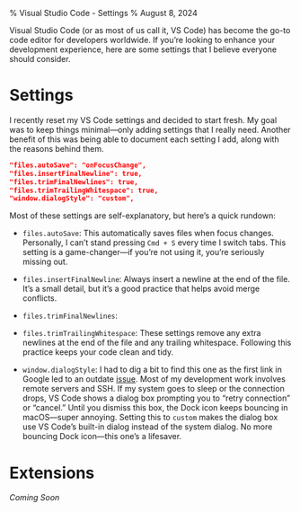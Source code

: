 % Visual Studio Code - Settings
% August 8, 2024

Visual Studio Code (or as most of us call it, VS Code) has become the go-to code editor for developers worldwide. If you’re looking to enhance your development experience, here are some settings that I believe everyone should consider.

# Settings

I recently reset my VS Code settings and decided to start fresh. My goal was to keep things minimal—only adding settings that I really need. Another benefit of this was being able to document each setting I add, along with the reasons behind them.

```json
"files.autoSave": "onFocusChange",
"files.insertFinalNewline": true,
"files.trimFinalNewlines": true,
"files.trimTrailingWhitespace": true,
"window.dialogStyle": "custom",
```

Most of these settings are self-explanatory, but here’s a quick rundown:

- `files.autoSave`: This automatically saves files when focus changes. Personally, I can’t stand pressing `Cmd + S` every time I switch tabs. This setting is a game-changer—if you’re not using it, you’re seriously missing out.

- `files.insertFinalNewline`: Always insert a newline at the end of the file. It’s a small detail, but it’s a good practice that helps avoid merge conflicts.

- `files.trimFinalNewlines`:
- `files.trimTrailingWhitespace`:
These settings remove any extra newlines at the end of the file and any trailing whitespace. Following this practice keeps your code clean and tidy.

- `window.dialogStyle`: I had to dig a bit to find this one as the first link in Google led to an outdate [issue](https://github.com/microsoft/vscode/issues/104365). Most of my development work involves remote servers and SSH. If my system goes to sleep or the connection drops, VS Code shows a dialog box prompting you to “retry connection” or “cancel.” Until you dismiss this box, the Dock icon keeps bouncing in macOS—super annoying. Setting this to `custom` makes the dialog box use VS Code’s built-in dialog instead of the system dialog. No more bouncing Dock icon—this one’s a lifesaver.

# Extensions

_Coming Soon_
